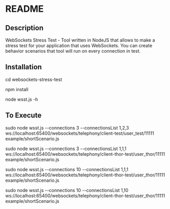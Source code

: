 README
======

Description
-----------------

WebSockets Stress Test - Tool written in NodeJS that allows to make a stress test
for your application that uses WebSockets. You can create behavior scenarios that
tool will run on every connection in test.

Installation
------------

cd websockets-stress-test

npm install

node wsst.js -h


To Execute
----------

sudo node wsst.js --connections 3 --connectionsList 1,2,3 ws://localhost:65400/websockets/telephony/client-test/user_test/11111 example/shortScenario.js

sudo node wsst.js --connections 3 --connectionsList 1,1,1 ws://localhost:65400/websockets/telephony/client-thor-test/user_thor/11111 example/shortScenario.js

sudo node wsst.js --connections 10 --connectionsList 1,1,1 ws://localhost:65400/websockets/telephony/client-thor-test/user_thor/11111 example/shortScenario.js

sudo node wsst.js --connections 10 --connectionsList 1,10 ws://localhost:65400/websockets/telephony/client-thor-test/user_thor/11111 example/shortScenario.js